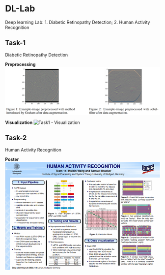 # DL-Lab
Deep learning Lab: 1. Diabetic Retinopathy Detection; 2. Human Activity Recognition

## Task-1
Diabetic Retinopathy Detection

**Preprocessing**
![Task1 - Processing](diabetic_retinopathy_detection/images/preprocessing.png)

**Visualization**
![Task1 - Visualization](diabetic_retinopathy_detection/images/visual.png)

## Task-2
Human Activity Recognition

**Poster**
![Task2 - Poster](human_activity_recognition/images/poster.png)